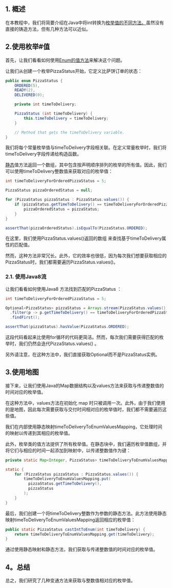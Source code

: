 ## 1. 概述

在本教程中，我们将简要介绍在Java中将int转换为[枚举值的不同方法。](https://www.baeldung.com/a-guide-to-java-enums)虽然没有直接的铸造方法，但有几种方法可以近似。

## 2.使用枚举#值

首先，让我们看看如何使用[Enum的值方法](https://docs.oracle.com/javase/tutorial/java/javaOO/enum.html)来解决这个问题。

让我们从创建一个枚举PizzaStatus开始，它定义比萨饼订单的状态：

```java
public enum PizzaStatus {
    ORDERED(5),
    READY(2),
    DELIVERED(0);

    private int timeToDelivery;

    PizzaStatus (int timeToDelivery) {
        this.timeToDelivery = timeToDelivery;
    }

    // Method that gets the timeToDelivery variable.
}
```

我们将每个常量枚举值与timeToDelivery字段相关联。在定义常量枚举时，我们将timeToDelivery字段传递给构造函数。

[静态](https://www.baeldung.com/java-static)值方法返回一个数组，其中包含按声明顺序排列的枚举的所有值。因此，我们可以使用timeToDelivery整数值来获取对应的枚举值：

```java
int timeToDeliveryForOrderedPizzaStatus = 5;

PizzaStatus pizzaOrderedStatus = null;

for (PizzaStatus pizzaStatus : PizzaStatus.values()) {
    if (pizzaStatus.getTimeToDelivery() == timeToDeliveryForOrderedPizzaStatus) {
        pizzaOrderedStatus = pizzaStatus;
    }
}

assertThat(pizzaOrderedStatus).isEqualTo(PizzaStatus.ORDERED);
```

在这里，我们使用PizzaStatus.values()返回的数组 来查找基于timeToDelivery属性的匹配值。

然而，这种方法非常冗长。此外，它的效率也很低，因为每次我们想要获取相应的PizzaStatus时，我们都需要遍历PizzaStatus.values()。

### 2.1. 使用Java8流

让我们看看如何使用Java8 方法找到匹配的PizzaStatus ：

```java
int timeToDeliveryForOrderedPizzaStatus = 5;

Optional<PizzaStatus> pizzaStatus = Arrays.stream(PizzaStatus.values())
  .filter(p -> p.getTimeToDelivery() == timeToDeliveryForOrderedPizzaStatus)
  .findFirst();

assertThat(pizzaStatus).hasValue(PizzaStatus.ORDERED);
```

这段代码看起来比使用for循环的代码更简洁。然而，每次我们需要获得匹配的枚举时，我们仍然会迭代PizzaStatus.values() 。

另外请注意，在这种方法中，我们直接获取Optional<PizzaStatus>而不是PizzaStatus实例。

## 3.使用地图

接下来，让我们使用Java的Map数据结构以及values方法来获取与传递整数值的时间对应的枚举值。

在这种方法中，values方法在初始化 map 时只被调用一次。此外，由于我们使用的是地图，因此每次需要获取与交付时间相对应的枚举值时，我们都不需要遍历这些值。

我们在内部使用静态映射timeToDeliveryToEnumValuesMapping，它处理时间的映射以传递到其相应的枚举值。

此外，枚举类的值方法提供了所有枚举值。在静态块中，我们遍历枚举值数组，并将它们与相应的时间一起添加到映射中，以传递整数值作为键：

```java
private static Map<Integer, PizzaStatus> timeToDeliveryToEnumValuesMapping = new HashMap<>();

static {
    for (PizzaStatus pizzaStatus : PizzaStatus.values()) {
        timeToDeliveryToEnumValuesMapping.put(
          pizzaStatus.getTimeToDelivery(),
          pizzaStatus
        );
    }
}
```

最后，我们创建一个将timeToDelivery整数作为参数的静态方法。此方法使用静态映射timeToDeliveryToEnumValuesMapping返回相应的枚举值：

```java
public static PizzaStatus castIntToEnum(int timeToDelivery) {
    return timeToDeliveryToEnumValuesMapping.get(timeToDelivery);
}
```

通过使用静态映射和静态方法，我们获取与传递整数值的时间对应的枚举值。

## 4。总结

总之，我们研究了几种变通方法来获取与整数值相对应的枚举值。